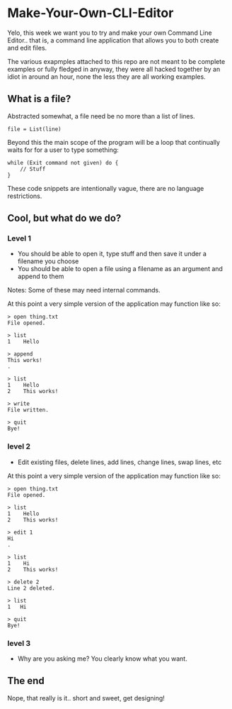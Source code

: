 # Make-Your-Own-CLI-Editor

Yelo, this week we want you to try and make your own Command Line Editor.. that is, a command line application that allows you to both create and edit files.

The various exapmples attached to this repo are not meant to be complete examples or fully fledged in anyway, they were all hacked together by an idiot in around an hour, none the less they are all working examples.

## What is a file?

Abstracted somewhat, a file need be no more than a list of lines.

```
file = List(line)
```

Beyond this the main scope of the program will be a loop that continually waits for for a user to type something:

```
while (Exit command not given) do {
    // Stuff
}
```

These code snippets are intentionally vague, there are no language restrictions.

## Cool, but what do we do?

### Level 1

* You should be able to open it, type stuff and then save it under a filename you choose
* You should be able to open a file using a filename as an argument and append to them

Notes: Some of these may need internal commands.

At this point a very simple version of the application may function like so:

```
> open thing.txt
File opened.

> list
1    Hello

> append
This works!
.

> list
1    Hello
2    This works!

> write
File written.

> quit
Bye!
```

### level 2

* Edit existing files, delete lines, add lines, change lines, swap lines, etc

At this point a very simple version of the application may function like so:

```
> open thing.txt
File opened.

> list
1    Hello
2    This works!

> edit 1
Hi
.

> list
1    Hi
2    This works!

> delete 2
Line 2 deleted.

> list
1   Hi

> quit
Bye!
```

### level 3

* Why are you asking me? You clearly know what you want.

## The end

Nope, that really is it.. short and sweet, get designing!